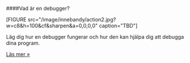 ####Vad är en debugger?

[FIGURE src="/image/innebandy/action2.jpg?w=c8&h=100&cf&sharpen&a=0,0,0,0" caption="TBD"]

Läg dig hur en debugger fungerar och hur den kan hjälpa dig att debugga dina program.

[Läs mer »](#)
